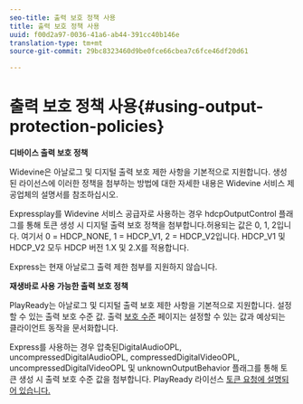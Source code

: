 ```yaml
---
seo-title: 출력 보호 정책 사용
title: 출력 보호 정책 사용
uuid: f00d2a97-0036-41a6-ab44-391cc40b146e
translation-type: tm+mt
source-git-commit: 29bc8323460d9be0fce66cbea7c6fce46df20d61

---
```



# 출력 보호 정책 사용{#using-output-protection-policies}

**디바이스 출력 보호 정책**

Widevine은 아날로그 및 디지털 출력 보호 제한 사항을 기본적으로 지원합니다. 생성된 라이선스에 이러한 정책을 첨부하는 방법에 대한 자세한 내용은 Widevine 서비스 제공업체의 설명서를 참조하십시오.

Expressplay를 Widevine 서비스 공급자로 사용하는 경우 hdcpOutputControl 플래그를 통해 토큰 생성 시 디지털 출력 보호 정책을 첨부합니다.허용되는 값은 0, 1, 2입니다. 여기서 0 = HDCP_NONE, 1 = HDCP_V1, 2 = HDCP_V2입니다. HDCP_V1 및 HDCP_V2 모두 HDCP 버전 1.X 및 2.X를 적용합니다.

Express는 현재 아날로그 출력 제한 첨부를 지원하지 않습니다.

**재생바로 사용 가능한 출력 보호 정책**

PlayReady는 아날로그 및 디지털 출력 보호 제한 사항을 기본적으로 지원합니다. 설정할 수 있는 출력 보호 수준 값. 출력 [보호 수준](https://msdn.microsoft.com/en-us/library/dn468831.aspx) 페이지는 설정할 수 있는 값과 예상되는 클라이언트 동작을 문서화합니다.

Express를 사용하는 경우 압축된DigitalAudioOPL, uncompressedDigitalAudioOPL, compressedDigitalVideoOPL, uncompressedDigitalVideoOPL 및 unknownOutputBehavior 플래그를 통해 토큰 생성 시 출력 보호 수준 값을 첨부합니다. PlayReady 라이선스 [토큰 요청에 설명되어 있습니다.](https://www.expressplay.com/developer/restapi/#playready-license-token-request)
